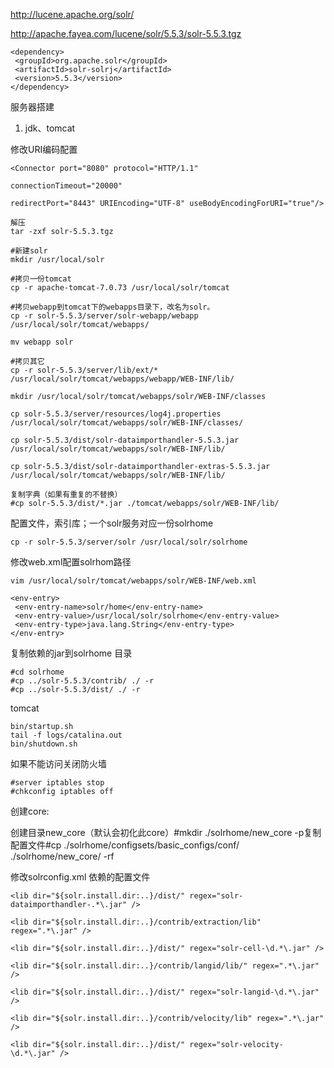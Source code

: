 http://lucene.apache.org/solr/

http://apache.fayea.com/lucene/solr/5.5.3/solr-5.5.3.tgz

```
<dependency>
 <groupId>org.apache.solr</groupId>
 <artifactId>solr-solrj</artifactId>
 <version>5.5.3</version>
</dependency>

```

服务器搭建

1. jdk、tomcat

修改URI编码配置
```
<Connector port="8080" protocol="HTTP/1.1"

connectionTimeout="20000"

redirectPort="8443" URIEncoding="UTF-8" useBodyEncodingForURI="true"/>
```

```
解压
tar -zxf solr-5.5.3.tgz

#新建solr
mkdir /usr/local/solr

#拷贝一份tomcat
cp -r apache-tomcat-7.0.73 /usr/local/solr/tomcat 

#拷贝webapp到tomcat下的webapps目录下，改名为solr。
cp -r solr-5.5.3/server/solr-webapp/webapp /usr/local/solr/tomcat/webapps/

mv webapp solr

#拷贝其它
cp -r solr-5.5.3/server/lib/ext/* /usr/local/solr/tomcat/webapps/webapp/WEB-INF/lib/

mkdir /usr/local/solr/tomcat/webapps/solr/WEB-INF/classes

cp solr-5.5.3/server/resources/log4j.properties /usr/local/solr/tomcat/webapps/solr/WEB-INF/classes/

cp solr-5.5.3/dist/solr-dataimporthandler-5.5.3.jar /usr/local/solr/tomcat/webapps/solr/WEB-INF/lib/

cp solr-5.5.3/dist/solr-dataimporthandler-extras-5.5.3.jar /usr/local/solr/tomcat/webapps/solr/WEB-INF/lib/

复制字典（如果有重复的不替换）
#cp solr-5.5.3/dist/*.jar ./tomcat/webapps/solr/WEB-INF/lib/

```

配置文件，索引库；一个solr服务对应一份solrhome

```
cp -r solr-5.5.3/server/solr /usr/local/solr/solrhome

```

修改web.xml配置solrhom路径
```
vim /usr/local/solr/tomcat/webapps/solr/WEB-INF/web.xml

<env-entry>
 <env-entry-name>solr/home</env-entry-name>
 <env-entry-value>/usr/local/solr/solrhome</env-entry-value>
 <env-entry-type>java.lang.String</env-entry-type>
</env-entry>

```

复制依赖的jar到solrhome 目录
```
#cd solrhome
#cp ../solr-5.5.3/contrib/ ./ -r
#cp ../solr-5.5.3/dist/ ./ -r
```

tomcat
```
bin/startup.sh
tail -f logs/catalina.out
bin/shutdown.sh
```

如果不能访问关闭防火墙
```
#server iptables stop
#chkconfig iptables off
```

创建core:

创建目录new_core（默认会初化此core）#mkdir ./solrhome/new_core -p复制配置文件#cp ./solrhome/configsets/basic_configs/conf/ ./solrhome/new_core/ -rf

修改solrconfig.xml 依赖的配置文件
```
<lib dir="${solr.install.dir:..}/dist/" regex="solr-dataimporthandler-.*\.jar" />

<lib dir="${solr.install.dir:..}/contrib/extraction/lib" regex=".*\.jar" />

<lib dir="${solr.install.dir:..}/dist/" regex="solr-cell-\d.*\.jar" />

<lib dir="${solr.install.dir:..}/contrib/langid/lib/" regex=".*\.jar" />

<lib dir="${solr.install.dir:..}/dist/" regex="solr-langid-\d.*\.jar" />

<lib dir="${solr.install.dir:..}/contrib/velocity/lib" regex=".*\.jar" />

<lib dir="${solr.install.dir:..}/dist/" regex="solr-velocity-\d.*\.jar" />

```
